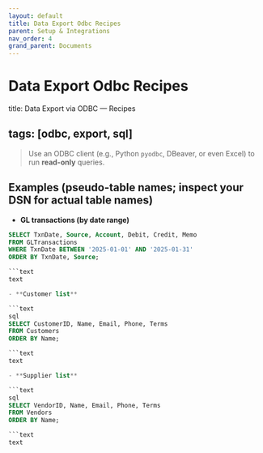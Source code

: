 ```yaml
---
layout: default
title: Data Export Odbc Recipes
parent: Setup & Integrations
nav_order: 4
grand_parent: Documents
---
```


# Data Export Odbc Recipes

title: Data Export via ODBC — Recipes

## tags: [odbc, export, sql]

> Use an ODBC client (e.g., Python `pyodbc`, DBeaver, or even Excel) to run **read-only** queries.

## Examples (pseudo-table names; inspect your DSN for actual table names)

- **GL transactions (by date range)**

```sql
SELECT TxnDate, Source, Account, Debit, Credit, Memo
FROM GLTransactions
WHERE TxnDate BETWEEN '2025-01-01' AND '2025-01-31'
ORDER BY TxnDate, Source;

```text
text

- **Customer list**

```text
sql
SELECT CustomerID, Name, Email, Phone, Terms
FROM Customers
ORDER BY Name;

```text
text

- **Supplier list**

```text
sql
SELECT VendorID, Name, Email, Phone, Terms
FROM Vendors
ORDER BY Name;

```text
text
